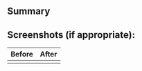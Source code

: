 ## Summary
<!-- Describe your changes in detail -->


## Screenshots (if appropriate):
| Before | After |
| ------ | ----- |
|        |       |
